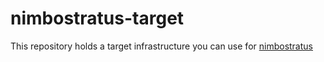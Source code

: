 nimbostratus-target
===================

This repository holds a target infrastructure you can use for [nimbostratus](https://github.com/andresriancho/nimbostratus)
